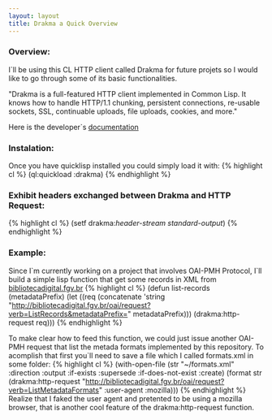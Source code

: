 ```yaml
---
layout: layout
title: Drakma a Quick Overview
---
```


### Overview:
I`ll be using this CL HTTP client called Drakma for future projets so I would like to go through some of its basic functionalities.

"Drakma is a full-featured HTTP client implemented in Common Lisp. It knows how to handle HTTP/1.1 chunking, persistent connections, re-usable sockets, SSL, continuable uploads, file uploads, cookies, and more."

Here is the developer`s [documentation](http://weitz.de/drakma/)

### Instalation:
Once you have quicklisp installed you could simply load it with:
{% highlight cl %}
(ql:quickload :drakma)
{% endhighlight %}

### Exhibit headers exchanged between Drakma and HTTP Request:
{% highlight cl %}
(setf drakma:*header-stream* *standard-output*)
{% endhighlight %}

### Example:
Since I\`m currently working on a project that involves OAI-PMH Protocol, I`ll build a simple lisp function that get some records in XML from [bibliotecadigital.fgv.br](http://sistema.bibliotecas.fgv.br/)
{% highlight cl %}
 (defun list-records (metadataPrefix)
	   (let ((req (concatenate 'string "http://bibliotecadigital.fgv.br/oai/request?verb=ListRecords&metadataPrefix=" metadataPrefix)))
	   (drakma:http-request req))) 
{% endhighlight %}

To make clear how to feed this function, we could just issue another OAI-PMH request that list the metada formats implemented by this repository.
To acomplish that first you`ll need to save a file which I called formats.xml in some folder:
{% highlight cl %}
(with-open-file (str "~/formats.xml" 
			  :direction :output
			  :if-exists :supersede
			  :if-does-not-exist :create)
	   (format str (drakma:http-request "http://bibliotecadigital.fgv.br/oai/request?verb=ListMetadataFormats" :user-agent :mozilla)))
{% endhighlight %}
Realize that I faked the user agent and pretented to be using a mozilla browser, that is another cool feature of the drakma:http-request function.


